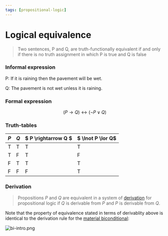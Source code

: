 ```yaml
---
tags: [propositional-logic]
---
```


# Logical equivalence

> Two sentences, P and Q, are truth-functionally equivalent if and only if there
> is no truth assignment in which P is true and Q is false

### Informal expression

P: If it is raining then the pavement will be wet.

Q: The pavement is not wet unless it is raining.

### Formal expression

$$
(P \rightarrow Q) \longleftrightarrow (\lnot P \lor Q)
$$

### Truth-tables

| $P$ | $Q$ | $ P \rightarrow Q $ | $ \lnot P \lor Q$ |
| --- | --- | ------------------- | ----------------- |
| T   | T   | T                   | T                 |
| T   | F   | T                   | F                 |
| F   | T   | T                   | T                 |
| F   | F   | F                   | T                 |

### Derivation

> Propositions $P$ and $Q$ are equivalent in a system of
> [derivation](Formal%20proofs%20in%20propositional%20logic.md) for
> propositional logic if $Q$ is derivable from $P$ and $P$ is derivable from
> $Q$.

Note that the property of equivalence stated in terms of derivablity above is
identical to the derivation rule for the
[material biconditional](Biconditional_Introduction.md):

![bi-intro.png](bi-intro.png)
